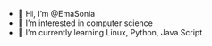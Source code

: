 - 👋 Hi, I’m @EmaSonia
- 👀 I’m interested in computer science
- 🌱 I’m currently learning Linux, Python, Java Script 

